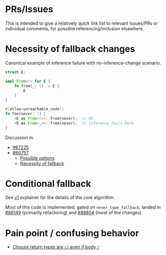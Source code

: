 # PRs/Issues

This is intended to give a relatively quick link list to relevant issues/PRs or
individual comments, for possible referencing/inclusion elsewhere.

# Necessity of fallback changes

Canonical example of inference failure with no-inference-change scenario.

```rust
struct E;

impl From<!> for E {
    fn from(_: !) -> E {
        E
    }
}

#[allow(unreachable_code)]
fn foo(never: !) {
    <E as From<!>>::from(never);  // Ok
    <E as From<_>>::from(never);  // Inference fails here
}
```

Discussion in:

* [#67225](https://github.com/rust-lang/rust/issues/67225)
* [#66757](https://github.com/rust-lang/rust/issues/66757)
    * [Possible options](https://github.com/rust-lang/rust/issues/66757#issuecomment-559771169)
    * [Necessity of fallback](https://github.com/rust-lang/rust/issues/66757#issuecomment-560571316)

# Conditional fallback

See [v1](../explainer/conditional-fallback-v1.md) explainer for the details of
the core algorithm.

Most of this code is implemented, gated on `never_type_fallback`,  landed in
[#88149](https://github.com/rust-lang/rust/pull/88149) (primarily refactoring) and
[#88804](https://github.com/rust-lang/rust/pull/88804) (most of the changes).

# Pain point / confusing behavior

* [Closure return types are `()` even if body `!`](https://github.com/rust-lang/rust/issues/66738)



